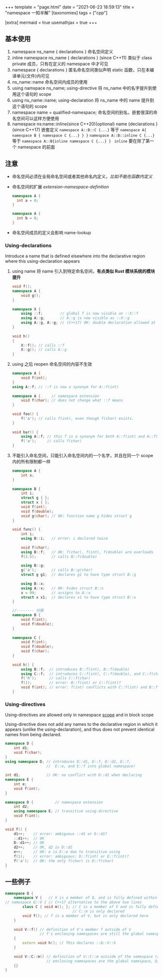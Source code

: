 +++
template = "page.html"
date = "2021-06-23 18:59:13"
title = "namespace 一知半解"
[taxonomies]
tags = ["cpp"]

[extra]
mermaid = true
usemathjax = true
+++
<!--
mermaid example:
<div class="mermaid">
    mermaid program
</div>
-->

## 基本使用
1. namespace ns_name { declarations }
命名空间定义
2. inline namespace ns_name { declarations } (since C++11)
类似于 class private 成员，只有在定义的 namespace 中才可见
3. namespace { declarations } 
   匿名命名空间类似声明 static 函数，只在本编译单元(文件)内可见
4. ns_name::name
   命名空间内成员的使用
5. using namspace ns_name;
   using-directive 将 ns_name 中的名字提升到使用这个语句的 scope 
6. using ns_name::name;
   using-declaration 将 ns_name 中的 name 提升到这个语句的 scope
7. namespace name = qualified-namespace;
   命名空间的别名，嵌套很深的命名空间可以这样方便使用
8. namespace ns:name::inline(since C++20)(optional) name {declarations } (since C++17)
   嵌套定义
   `namespace A::B::C {...}` 等于 `namespace A{ namespace B { namespace C {...} } }`
   `namespace A::B::inline C {...}` 等于 `namespace A::B{inline namespace C {...} } `
   `inline` 要在除了第一个 namespace 的前面

## 注意

- 命名空间必须在全局命名空间或者其他命名内定义，*比如不能在函数内定义*

- 命名空间的扩展 *extension-namespace-definition*

  ```cpp
  namespace A {
  	int a = 0;
  }
  
  namespace A {
    int b = 0;
  }
  ```

- 命名空间成员的定义会影响 name-lookup

  

  
### Using-declarations

Introduce a name that is defined elsewhere into the declarative region where this using-declaration appears

1. using name 将 name 引入到特定命名空间，**有点类似 Rust 模块系统的模块提升**

   ```cpp
   void f();
   namespace A {
       void g();
   }
    
   namespace X {
       using ::f;        // global f is now visible as ::X::f
       using A::g;       // A::g is now visible as ::X::g
       using A::g, A::g; // (C++17) OK: double declaration allowed at namespace scope
   }
    
   void h()
   {
       X::f(); // calls ::f
       X::g(); // calls A::g
   }
   ```

2. using 之后 reopen 命名空间的内容不生效

   ```cpp
   namespace A {
       void f(int);
   }
   using A::f; // ::f is now a synonym for A::f(int)
    
   namespace A {     // namespace extension
       void f(char); // does not change what ::f means
   }
    
   void foo() {
       f('a'); // calls f(int), even though f(char) exists.
   }
    
   void bar() {
       using A::f; // this f is a synonym for both A::f(int) and A::f(char)
       f('a');     // calls f(char)
   }
   ```

3. 不能引入命名空间，只能引入命名空间内的一个名字，并且在同一个 scope 内的所有限制都一样

   ```cpp
   namespace A {
       int x;
   }
    
   namespace B {
       int i;
       struct g { };
       struct x { };
       void f(int);
       void f(double);
       void g(char); // OK: function name g hides struct g
   }
    
   void func() {
       int i;
       using B::i;   // error: i declared twice
    
       void f(char);
       using B::f;   // OK: f(char), f(int), f(double) are overloads
       f(3.5);       // calls B::f(double)
    
       using B::g;
       g('a');       // calls B::g(char)
       struct g g1;  // declares g1 to have type struct B::g
    
       using B::x;
       using A::x;   // OK: hides struct B::x
       x = 99;       // assigns to A::x
       struct x x1;  // declares x1 to have type struct B::x
   }
   
   //-------- 分隔
   namespace B {
       void f(int);
       void f(double);
   }
    
   namespace C {
       void f(int);
       void f(double);
       void f(char);
   }
    
   void h() {
       using B::f;  // introduces B::f(int), B::f(double)
       using C::f;  // introduces C::f(int), C::f(double), and C::f(char)
       f('h');      // calls C::f(char)
       f(1);        // error: B::f(int) or C::f(int)?
       void f(int); // error: f(int) conflicts with C::f(int) and B::f(int)
   }
   ```

### Using-directives

Using-directives are allowed only in namespace [scope](https://en.cppreference.com/w/cpp/language/scope) and in block scope

Using-directive does not add any names to the declarative region in which it appears (unlike the using-declaration), and thus does not prevent identical names from being declared.

```cpp
namespace D {
    int d1;
    void f(char);
}
using namespace D; // introduces D::d1, D::f, D::d2, D::f,
                   //  E::e, and E::f into global namespace!
 
int d1;            // OK: no conflict with D::d1 when declaring
namespace E {
    int e;
    void f(int);
}
 
namespace D {          // namespace extension
    int d2;
    using namespace E; // transitive using-directive
    void f(int);
}
 
void f() {
    d1++;    // error: ambiguous ::d1 or D::d1?
    ::d1++;  // OK
    D::d1++; // OK
    d2++;    // OK, d2 is D::d2
    e++;     // OK: e is E::e due to transitive using
    f(1);    // error: ambiguous: D::f(int) or E::f(int)?
    f('a');  // OK: the only f(char) is D::f(char)
}

```





## 一些例子

```cpp
namespace Q {
    namespace V {   // V is a member of Q, and is fully defined within Q
// namespace Q::V { // C++17 alternative to the above two lines
        class C { void m(); }; // C is a member of V and is fully defined within V
                               // C::m is only declared
        void f(); // f is a member of V, but is only declared here
    }
 
    void V::f() // definition of V's member f outside of V
                // f's enclosing namespaces are still the global namespace, Q, and Q::V
    {
        extern void h(); // This declares ::Q::V::h
    }
 
    void V::C::m() // definition of V::C::m outside of the namespace (and the class body)
                   // enclosing namespaces are the global namespace, Q, and Q::V
    {}
}
```

